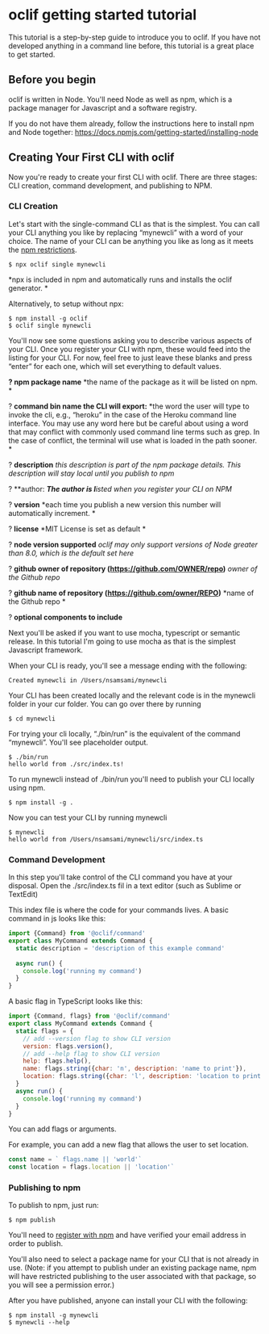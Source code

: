# oclif getting started tutorial

This tutorial is a step-by-step guide to introduce you to oclif. If you have not developed anything in a command line before, this tutorial is a great place to get started.

## Before you begin

oclif is written in Node. You'll need Node as well as npm, which is a package manager for Javascript and a software registry. 

If you do not have them already, follow the instructions here to install npm and Node together: https://docs.npmjs.com/getting-started/installing-node

## Creating Your First CLI with oclif

Now you're ready to create your first CLI with oclif. There are three stages: CLI creation, command development, and publishing to NPM. 

### CLI Creation

Let's start with the single-command CLI as that is the simplest. You can call your CLI anything you like by replacing “mynewcli” with a word of your choice. The name of your CLI can be anything you like as long as it meets the [npm restrictions](https://docs.npmjs.com/files/package.json#name). 

```sh-session
$ npx oclif single mynewcli
```

*npx is included in npm and automatically runs and installs the oclif generator. *

Alternatively, to setup without npx:

```sh-session
$ npm install -g oclif
$ oclif single mynewcli
```

You'll now see some questions asking you to describe various aspects of your CLI. Once you register your CLI with npm, these would feed into the listing for your CLI. For now, feel free to just leave these blanks and press “enter” for each one, which will set everything to default values. 

**? npm package name** *the name of the package as it will be listed on npm. *

? **command bin name the CLI will export:** *the word the user will type to invoke the cli, e.g., “heroku” in the case of the Heroku command line interface. You may use any word here but be careful about using a word that may conflict with commonly used command line terms such as grep. In the case of conflict, the terminal will use what is loaded in the path sooner. *

? **description** *this description is part of the npm package details. This description will stay local until you publish to npm*

? **author: ***The author is l**isted when you register your CLI on NPM*

? **version** *each time you publish a new version this number will automatically increment. *

? **license** *MIT License is set as default *

? **node version supported** *oclif may only support versions of Node greater than 8.0, which is the default set here*

? **github owner of repository (https://github.com/OWNER/repo)** *owner of the Github repo*

? **github name of repository (https://github.com/owner/REPO)** *name of the Github repo *

? **optional components to include** 

Next you'll be asked if you want to use mocha, typescript or semantic release. In this tutorial I'm going to use mocha as that is the simplest Javascript framework. 

When your CLI is ready, you'll see a message ending with the following: 

`Created mynewcli in /Users/nsamsami/mynewcli`

Your CLI has been created locally and the relevant code is in the mynewcli folder in your cur folder. You can go over there by running

```sh-session
$ cd mynewcli
```

For trying your cli locally,  “./bin/run” is the equivalent of the command “mynewcli”. You'll see placeholder output. 

```sh-session
$ ./bin/run
hello world from ./src/index.ts!
```

To run mynewcli instead of ./bin/run you'll need to publish your CLI locally using npm. 

```sh-session
$ npm install -g .
```

Now you can test your CLI by running mynewcli

```sh-session
$ mynewcli
hello world from /Users/nsamsami/mynewcli/src/index.ts
```

### Command Development

In this step you'll take control of the CLI command you have at your disposal. Open the ./src/index.ts fil in a text editor (such as Sublime or TextEdit) 

This index file is where the code for your commands lives. A basic command in js looks like this: 

```js
import {Command} from '@oclif/command'
export class MyCommand extends Command {
  static description = 'description of this example command'
  
  async run() {
    console.log('running my command')
  }
}
```

A basic flag in TypeScript looks like this: 

```js
import {Command, flags} from '@oclif/command'
export class MyCommand extends Command {
  static flags = {
    // add --version flag to show CLI version
    version: flags.version(),
    // add --help flag to show CLI version
    help: flags.help(),
    name: flags.string({char: 'n', description: 'name to print'}),
    location: flags.string({char: 'l', description: 'location to print'}),
  }
  async run() {
    console.log('running my command')
  }
}
```

You can add flags or arguments. 

For example, you can add a new flag that allows the user to set location.  


```js
const name = ` flags.name || 'world'`
const location = flags.location || 'location'`
```

### Publishing to npm

To publish to npm, just run:

```sh-session
$ npm publish
```

You'll need to [register with npm](https://www.npmjs.com/signup) and have verified your email address in order to publish. 

You'll also need to select a package name for your CLI that is not already in use. (Note: if you attempt to publish under an existing package name, npm will have restricted publishing to the user associated with that package, so you will see a permission error.) 

After you have published, anyone can install your CLI with the following:

```sh-session
$ npm install -g mynewcli
$ mynewcli --help
```
